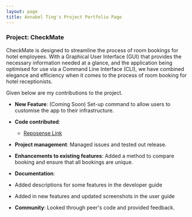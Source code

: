 ```yaml
---
layout: page
title: Annabel Ting's Project Portfolio Page
---
```


### Project: CheckMate

CheckMate is designed to streamline the process of room bookings for hotel employees. With a Graphical User Interface (GUI) that provides the necessary information needed at a glance, and the application
being optimised for use via a Command Line Interface (CLI), we have combined elegance and efficiency when it comes to
the process of room booking for hotel receptionists.

Given below are my contributions to the project.

* **New Feature**: (Coming Soon) Set-up command to allow users to customise the app to their infrastructure.

* **Code contributed**: 
  * [Reposense Link](https://nus-cs2103-ay2324s1.github.io/tp-dashboard/?search=Annabel&sort=groupTitle&sortWithin=title&timeframe=commit&mergegroup=&groupSelect=groupByRepos&breakdown=true&checkedFileTypes=docs~functional-code~test-code~other&since=2023-09-22&tabOpen=true&tabType=authorship&zFR=false&tabAuthor=AnnabelTing&tabRepo=AY2324S1-CS2103T-F10-1%2Ftp%5Bmaster%5D&authorshipIsMergeGroup=false&authorshipFileTypes=functional-code~test-code&authorshipIsBinaryFileTypeChecked=false&authorshipIsIgnoredFilesChecked=false)

* **Project management**: Managed issues and tested out release.

* **Enhancements to existing features**: Added a method to compare booking and ensure that all bookings are unique.

* **Documentation**: 
* Added descriptions for some features in the developer guide
* Added in new features and updated screenshots in the user guide

* **Community**: Looked through peer's code and provided feedback.

